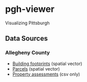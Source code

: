 # pgh-viewer

Visualizing Pittsburgh

## Data Sources

### Allegheny County

- [Building footprints](https://www.pasda.psu.edu/uci/DataSummary.aspx?dataset=1195) (spatial vector)
- [Parcels](https://www.pasda.psu.edu/uci/DataSummary.aspx?dataset=1214) (spatial vector)
- [Property assessments](https://data.wprdc.org/dataset/property-assessments) (csv only)
